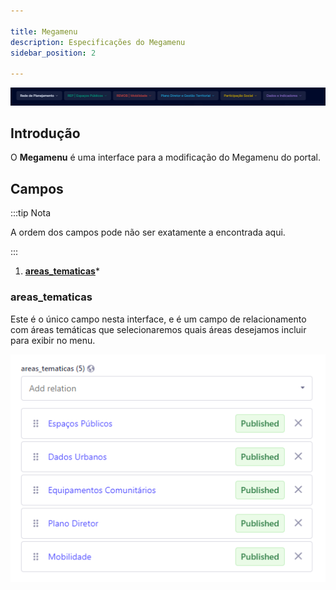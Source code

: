 ```yaml
---

title: Megamenu
description: Especificações do Megamenu
sidebar_position: 2

---
```


![Megamenu](./../images/megamenu.png)

## Introdução

O __Megamenu__ é uma interface para a modificação do Megamenu do portal.

## Campos

:::tip Nota

A ordem dos campos pode não ser exatamente a encontrada aqui.

:::

1. [__areas_tematicas__](#areas_tematicas)*

### areas_tematicas

Este é o único campo nesta interface, e é um campo de relacionamento com áreas temáticas que selecionaremos quais áreas desejamos incluir para exibir no menu.

![Megamenu in Strapi](./../images/megamenu-strapi.png)